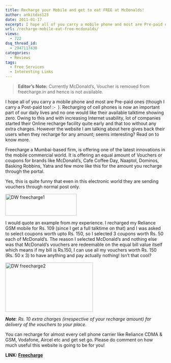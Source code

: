```yaml
---
title: Recharge your Mobile and get to eat FREE at McDonalds!
author: ankitdas123
date: 2011-01-17
excerpt: I hope all of you carry a mobile phone and most are Pre-paid ones (though I carry a Post-paid too! ). Recharging of cell phones is now an important part of our daily lives and no one would like their available talktime showing zero. Owing to this and with increasing Internet usability, lot of companies started their Online recharge facility quite early and that too without any extra charges. However the website I am talking about here gives back their users when they recharge for any amount; seems interesting? Read on to know more.
url: /recharge-mobile-eat-free-mcdonalds/
views:
  - 722
dsq_thread_id:
  - 2947117438
categories:
  - Reviews
tags:
  - Free Services
  - Interesting Links
---
```

> **Editor&#8217;s Note:** Currently McDonald’s, Voucher is removed from freecharge.in and hence is not available.

I hope all of you carry a mobile phone and most are Pre-paid ones (though I carry a Post-paid too! <img src="http://devilsworkshop.org/wp-includes/images/smilies/simple-smile.png" alt=":-)" class="wp-smiley" style="height: 1em; max-height: 1em;" /> ). Recharging of cell phones is now an important part of our daily lives and no one would like their available talktime showing zero. Owing to this and with increasing Internet usability, lot of companies started their Online recharge facility quite early and that too without any extra charges. However the website I am talking about here gives back their users when they recharge for any amount; seems interesting? Read on to know more.

Freecharge a Mumbai-based firm, is offering one of the latest innovations in the mobile commercial world. It is offering an equal amount of Vouchers or coupons for brands like McDonald&#8217;s, Cafe Coffee Day, Naaptol, Dominos, Basking Robbins, Yatra and few more like this for the amount you recharge through the portal.

Yes, this is quite funny that even in this electronic world they are sending vouchers through normal post only.

[<img style="background-image: none; padding-left: 0px; padding-right: 0px; display: inline; padding-top: 0px; border: 0px;" title="DW freecharge1" src="http://cdn.devilsworkshop.org/files/2011/01/DW-freecharge1_thumb.png" alt="DW freecharge1" width="224" height="68" border="0" />][1]

I would quote an example from my experience. I recharged my Reliance GSM mobile for Rs. 109 (since I get a full talktime on that) and I was asked to select coupons worth upto Rs. 150, so I selected 3 coupons worth Rs. 50 each of McDonald&#8217;s. The reason I selected McDonald&#8217;s and nothing else was that McDonald&#8217;s vouchers are redeemable on the equal bill value itself which means if my bill is Rs.150, I can use all my vouchers worth Rs. 150 (Rs. 50 x 3) to have anything and pay actually nothing! Isn’t that cool?

[<img style="background-image: none; padding-left: 0px; padding-right: 0px; display: inline; padding-top: 0px; border: 0px;" title="DW freecharge2" src="http://cdn.devilsworkshop.org/files/2011/01/DW-freecharge2_thumb.png" alt="DW freecharge2" width="275" height="154" border="0" />][2]

***Note**: Rs. 10 extra charges (irrespective of your recharge amount) for delivery of the vouchers to your place.*

You can recharge for almost every cell phone carrier like Reliance CDMA & GSM, Vodafone, Aircel etc and get set go. Please do comment on how much useful this website is going to be for you!

**LINK: <a href="http://freecharge.in" onclick="_gaq.push(['_trackEvent', 'outbound-article', 'http://freecharge.in', 'Freecharge']);" target="_blank">Freecharge</a>**

 [1]: http://cdn.devilsworkshop.org/files/2011/01/DW-freecharge1.png
 [2]: http://cdn.devilsworkshop.org/files/2011/01/DW-freecharge2.png
